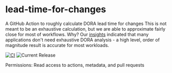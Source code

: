 # lead-time-for-changes
A GitHub Action to roughly calculate DORA lead time for changes This is not meant to be an exhaustive calculation, but we are able to approximate fairly close for most  of workflows. Why? Our [insights](https://samlearnsazure.blog/2022/08/23/my-insights-about-measuring-dora-devops-metrics-and-how-you-can-learn-from-my-mistakes/) indicated that many applications don't need exhaustive DORA analysis - a high level, order of magnitude result is accurate for most workloads. 

[![CI](https://github.com/samsmithnz/lead-time-for-changes/actions/workflows/workflow.yml/badge.svg)](https://github.com/samsmithnz/lead-time-for-changes/actions/workflows/workflow.yml)
![Current Release](https://img.shields.io/github/release/samsmithnz/lead-time-for-changes/all.svg)

Permissions: Read access to actions, metadata, and pull requests
